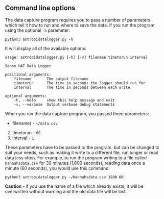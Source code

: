 ## Command line options

The data capture program requires you to pass a number of parameters which tell it how to run and where to save the data. If you run the program using the optional `-h` parameter: 

```
python3 astropidatalogger.py -h
```

It will display all of the available options:

```
usage: astropidatalogger.py [-h] [-v] filename timetorun interval

Sense HAT Data Logger

positional arguments:
	filename       The output filename
	timetorun      The time in seconds the logger should run for
	interval       The time in seconds between each write

optional arguments:
	-h, --help     show this help message and exit
	-v, --verbose  Output verbose debug statements

```

When you ran the data capture program, you passed three parameters:

- filename( - `~/data.csv`
2. timetorun - `60`
3. interval - `1`

These parameters have to be passed to the program, but can be changed to suit your needs, such as making it write to a different file, run longer or read data less often. For example, to run the program writing to a file called `hannahsdata.csv` for 30 minutes (1,800 seconds), reading data once a minute (60 seconds), you would use this command:

```
python3 astropidatalogger.py ~/hannahsdata.csv 1800 60
```

**Caution** - if you use the name of a file which already exists, it will be overwritten without warning and the old data file will be lost.


